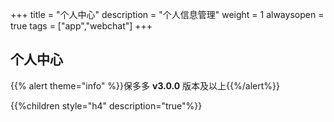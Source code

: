 +++
title = "个人中心"
description = "个人信息管理"
weight = 1
alwaysopen = true
tags = ["app","webchat"]
+++

## 个人中心

{{% alert theme="info" %}}保多多 **v3.0.0** 版本及以上{{%/alert%}}

{{%children style="h4" description="true"%}}

